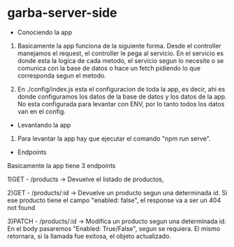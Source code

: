# garba-server-side

- Conociendo la app

1) Basicamente la app funciona de la siguiente forma. Desde el controller manejamos el request, el controller le pega al servicio.
En el servicio es donde esta la logica de cada metodo, el servicio segun lo necesite o se comunica con la base de datos o hace
un fetch pidiendo lo que corresponda segun el metodo.

2) En ./config/index.js esta el configuracion de toda la app, es decir, ahi es donde configuramos los datos de la base de datos y
los datos de la app. No esta configurada para levantar con ENV, por lo tanto todos los datos van en el config.

- Levantando la app

1) Para levantar la app hay que ejecutar el comando "npm run serve".


- Endpoints

Basicamente la app tiene 3 endpoints

1)GET - /products -> Devuelve el listado de productos,

2)GET - /products/:id -> Devuelve un producto segun una determinada id. Si ese producto tiene el campo "enabled: false", el response va a ser un 404 not found

3)PATCH -  /products/:id -> Modifica un producto segun una determinada id. En el body pasaremos "Enabled: True/False", segun se requiera.
El mismo retornara, si la llamada fue exitosa, el objeto actualizado.
